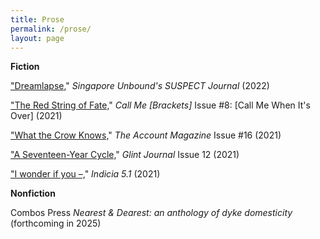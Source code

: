 ```yaml
---
title: Prose
permalink: /prose/
layout: page
---
```

**Fiction**

["Dreamlapse](https://singaporeunbound.org/suspect-journal/2022/8/5/dreamlapse)," _Singapore Unbound's SUSPECT Journal_ (2022)

["The Red String of Fate,](https://callmebrackets.net/call-me-when-its-over/)" _Call Me \[Brackets\]_ Issue #8: \[Call Me When It's Over\] (2021)

["What the Crow Knows,](https://theaccountmagazine.com/article/kim-21/)" _The Account Magazine_ Issue #16 (2021)

["A Seventeen-Year Cycle,](https://glintjournal.wordpress.com/glint-issue-12-winter-2021/)" _Glint Journal_ Issue 12 (2021)

["I wonder if you –,](https://issuu.com/indicialit/docs/issue-5.1)" _Indicia 5.1_ (2021)

**Nonfiction**

Combos Press _Nearest & Dearest: an anthology of dyke domesticity_ (forthcoming in 2025)